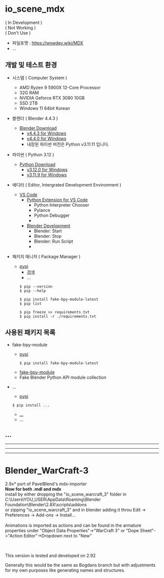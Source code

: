 # io_scene_mdx
( In Development )  
( Not Working )  
( Don't Use )

- 파일포맷 : https://wowdev.wiki/MDX
- ...

## 개발 및 테스트 환경

- 시스템 ( Computer System )  

  - AMD Ryzen 9 5900X 12-Core Processor
  - 32G RAM
  - NVIDIA Geforce RTX 3080 10GB
  - SSD 2TB
  - Windows 11 64bit Korean

- 블렌더 ( Blender 4.4.3 )  

  - [Blender Download](https://www.blender.org/download/)  
    - [v4.4.3 for Windows](https://download.blender.org/release/Blender4.4/blender-4.4.3-windows-x64.msi)  
    - [v4.4.0 for Windows](https://download.blender.org/release/Blender4.4/blender-4.4.0-windows-x64.msi)  
    - 내장된 파이썬 버전은 Python v3.11.11 입니다.  

- 파이썬 ( Python 3.12 )  

  - [Python Download](https://www.python.org/downloads/)  
    - [v3.12.0 for Windows](https://www.python.org/ftp/python/3.12.0/python-3.12.0-amd64.exe)  
    - [v3.11.9 for Windows](https://www.python.org/ftp/python/3.11.9/python-3.11.9-amd64.exe)  

- 에디터 ( Editor, Intergrated Development Environment )  

  - [VS Code](https://visualstudio.microsoft.com/ko/free-developer-offers/)  
    - [Python Extension for VS Code](https://marketplace.visualstudio.com/items?itemName=ms-python.python)  
      - Python Interpreter Chooser  
      - Pylance  
      - Python Debugger  
      -  
    - [Blender Development](https://marketplace.visualstudio.com/items?itemName=JacquesLucke.blender-development)  
      - Blender: Start  
      - Blender: Stop  
      - Blender: Run Script  
      -  

- 패키지 매니저 ( Package Manager )
  - [pypi](https://pypi.org/)  
    - [검색](https://pypi.org/search/)  
    - ...
    ```
    $ pip --version
    $ pip --help
    ```
    ```
    $ pip install fake-bpy-module-latest
    $ pip list
    ```
    ```
    $ pip freeze >> requirements.txt
    $ pip install -r ./requirements.txt
    ```


## 사용된 패키지 목록

- fake-bpy-module
  - [pypi](https://pypi.org/project/fake-bpy-module/)  
    ```
    $ pip install fake-bpy-module-latest
    ```
  - [fake-bpy-module](https://github.com/nutti/fake-bpy-module)  
  - Fake Blender Python API module collection

- ...
  - [pypi]()  
  ```
  $ pip install ...
  ```
  - [...]()
  - ...  


## ...

---  
---  
---  




# Blender_WarCraft-3
2.9x* port of PavelBlend's mdx-importer<br>
<b>Now for both .mdl and mdx</b><br>
install by either dropping the "io_scene_warcraft_3" folder in <br>C:\Users\YOU_USER\AppData\Roaming\Blender Foundation\Blender\2.8X\scripts\addons<br>
or zipping "io_scene_warcraft_3" and in blender adding it throu Edit -> Preferences -> Add-ons -> Install...<br>
<br>
Animations is imported as actions and can be found in the armature properties under "Object Data Properties"->"WarCraft 3" or "Dope Sheet"->"Action Editor"->Dropdown next to "New"<br>
<br>
<br>

This version is tested and developed on 2.92


Generally this would be the same as Bogdans branch but with adjustments for my own purposes like generating names and structures.
